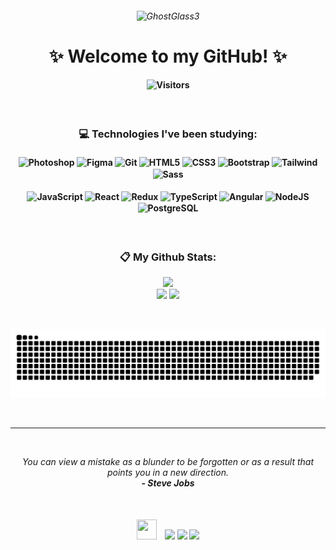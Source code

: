<h6 align="center">

![GhostGlass3](https://github.com/evelynlacerda/evelynlacerda/assets/109745342/5b882613-7361-4979-af4b-f124945100fd)

</h6>
<h1 align="center">✨ Welcome to my GitHub! ✨</div></h1>
<h4 align="center">
    
![Visitors](https://api.visitorbadge.io/api/visitors?path=https%3A%2F%2Fgithub.com%2Fevelynlacerda&labelColor=%23151515&countColor=%2392d534)

</h4>

<br>

<h3 align="center">💻 Technologies I've been studying:</h3>
<h4 align="center"><div style="display: inline_block">
    <img align="center" alt="Photoshop" height="32" width="40" src="https://cdn.simpleicons.org/adobephotoshop" />
    <img align="center" alt="Figma" height="32" width="40" src="https://raw.githubusercontent.com/danielcranney/readme-generator/main/public/icons/skills/figma-colored.svg" />
    <img align="center" alt="Git" height="32" width="40" src="https://cdn.simpleicons.org/git" />
    <img align="center" alt="HTML5" height="32" width="40" src="https://cdn.simpleicons.org/html5" />
    <img align="center" alt="CSS3" height="32" width="40" src="https://cdn.simpleicons.org/css3" />
    <img align="center" alt="Bootstrap" height="40" width="48" src="https://cdn.simpleicons.org/bootstrap" />
    <img align="center" alt="Tailwind" height="32" width="40" src="https://cdn.simpleicons.org/tailwindcss" />
    <img align="center" alt="Sass" height="32" width="40" src="https://cdn.simpleicons.org/sass" />
    <div height="2"></div><br>
    <img align="center" alt="JavaScript" height="32" width="40" src="https://cdn.simpleicons.org/javascript" />
    <img align="center" alt="React" height="32" width="40" src="https://cdn.simpleicons.org/react/eeeeee/3e4754" />
    <img align="center" alt="Redux" height="32" width="40" src="https://cdn.simpleicons.org/redux/eeeeee/3e4754" />
    <img align="center" alt="TypeScript" height="32" width="40" src="https://cdn.simpleicons.org/typescript/eeeeee/3e4754" />
    <img align="center" alt="Angular" height="32" width="40" src="https://cdn.simpleicons.org/angular/eeeeee/3e4754" />
    <img align="center" alt="NodeJS" height="32" width="40" src="https://cdn.simpleicons.org/node.js/eeeeee/3e4754" />
    <img align="center" alt="PostgreSQL" height="32" width="40" src="https://cdn.simpleicons.org/postgresql/eeeeee/3e4754" />
</div></h4>

<br>

<h3 align="center">📋 My Github Stats:</h3>
<p align="center">
    <img height="180em" src="https://github-readme-streak-stats.herokuapp.com?user=evelynlacerda&theme=ocean_dark&background=151515&border_radius=4&hide_border=true&mode=weekly"><br>
    <img height="160em" src="https://github-readme-stats.vercel.app/api?username=evelynlacerda&show_icons=true&include_all_commits=true&count_private=true&theme=ocean_dark&bg_color=151515&border_radius=none&hide_border=true">
    <img height="160em" src="https://github-readme-stats.vercel.app/api/top-langs/?username=evelynlacerda&layout=compact&langs_count=7&theme=ocean_dark&bg_color=151515&border_radius=none&hide_border=true"/>
</p>

<br>

<p align="center">

![snake gif](https://github.com/evelynlacerda/evelynlacerda/blob/output/github-contribution-grid-snake-dark.svg)

</p>

<br>
<hr>
<br>

<p align="center">
    <i>You can view a mistake as a blunder to be forgotten or as a result that points you in a new direction.</i><br>
    <i align="center"><b>- Steve Jobs</b></i>
</p>

<br>

<h4 align="center">
    <img height="32" width="32" src="https://badges.pufler.dev/contributors/evelynlacerda/evelynlacerda?size=50&padding=5&perRow=10&bots=true" />&nbsp&nbsp&nbsp
    <a href="https://instagram.com/evycode" target="_blank"><img src="https://img.shields.io/badge/-Instagram-%230c1014?style=for-the-badge&logo=instagram&logoColor=e4405f" target="_blank"></a>
    <a href="https://www.linkedin.com/in/evelynlacerda" target="_blank"><img src="https://img.shields.io/badge/-LinkedIn-%230c1014?style=for-the-badge&logo=linkedin&logoColor=0a66c2" target="_blank"></a>
    <a href = "mailto:evelyndslacerda@gmail.com"><img src="https://img.shields.io/badge/Gmail-0c1014?style=for-the-badge&logo=gmail&logoColor=ea4335" target="_blank"></a>
</h4>
